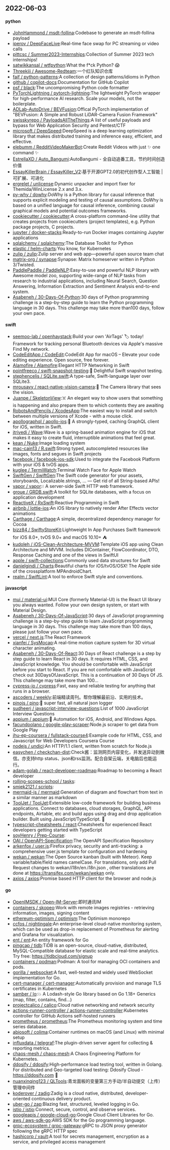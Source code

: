 ## 2022-06-03

#### python
* [JohnHammond / msdt-follina](https://github.com/JohnHammond/msdt-follina):Codebase to generate an msdt-follina payload
* [iperov / DeepFaceLive](https://github.com/iperov/DeepFaceLive):Real-time face swap for PC streaming or video calls
* [pittcsc / Summer2023-Internships](https://github.com/pittcsc/Summer2023-Internships):Collection of Summer 2023 tech internships!
* [satwikkansal / wtfpython](https://github.com/satwikkansal/wtfpython):What the f*ck Python?
😱
* [Threekiii / Awesome-Redteam](https://github.com/Threekiii/Awesome-Redteam):一个红队知识仓库
* [faif / python-patterns](https://github.com/faif/python-patterns):A collection of design patterns/idioms in Python
* [github / copilot-docs](https://github.com/github/copilot-docs):Documentation for GitHub Copilot
* [psf / black](https://github.com/psf/black):The uncompromising Python code formatter
* [PyTorchLightning / pytorch-lightning](https://github.com/PyTorchLightning/pytorch-lightning):The lightweight PyTorch wrapper for high-performance AI research. Scale your models, not the boilerplate.
* [ADLab-AutoDrive / BEVFusion](https://github.com/ADLab-AutoDrive/BEVFusion):Offical PyTorch implementation of "BEVFusion: A Simple and Robust LiDAR-Camera Fusion Framework"
* [swisskyrepo / PayloadsAllTheThings](https://github.com/swisskyrepo/PayloadsAllTheThings):A list of useful payloads and bypass for Web Application Security and Pentest/CTF
* [microsoft / DeepSpeed](https://github.com/microsoft/DeepSpeed):DeepSpeed is a deep learning optimization library that makes distributed training and inference easy, efficient, and effective.
* [elebumm / RedditVideoMakerBot](https://github.com/elebumm/RedditVideoMakerBot):Create Reddit Videos with just
✨
one command
✨
* [EstrellaXD / Auto_Bangumi](https://github.com/EstrellaXD/Auto_Bangumi):AutoBangumi - 全自动追番工具，节约时间创造价值
* [EssayKillerBrain / EssayKiller_V2](https://github.com/EssayKillerBrain/EssayKiller_V2):基于开源GPT2.0的初代创作型人工智能 | 可扩展、可进化
* [ergrelet / unlicense](https://github.com/ergrelet/unlicense):Dynamic unpacker and import fixer for Themida/WinLicense 2.x and 3.x.
* [py-why / dowhy](https://github.com/py-why/dowhy):DoWhy is a Python library for causal inference that supports explicit modeling and testing of causal assumptions. DoWhy is based on a unified language for causal inference, combining causal graphical models and potential outcomes frameworks.
* [cookiecutter / cookiecutter](https://github.com/cookiecutter/cookiecutter):A cross-platform command-line utility that creates projects from cookiecutters (project templates), e.g. Python package projects, C projects.
* [jupyter / docker-stacks](https://github.com/jupyter/docker-stacks):Ready-to-run Docker images containing Jupyter applications
* [sqlalchemy / sqlalchemy](https://github.com/sqlalchemy/sqlalchemy):The Database Toolkit for Python
* [elastic / helm-charts](https://github.com/elastic/helm-charts):You know, for Kubernetes
* [zulip / zulip](https://github.com/zulip/zulip):Zulip server and web app—powerful open source team chat
* [matrix-org / synapse](https://github.com/matrix-org/synapse):Synapse: Matrix homeserver written in Python 3/Twisted.
* [PaddlePaddle / PaddleNLP](https://github.com/PaddlePaddle/PaddleNLP):Easy-to-use and powerful NLP library with Awesome model zoo, supporting wide-range of NLP tasks from research to industrial applications, including Neural Search, Question Answering, Information Extraction and Sentiment Analysis end-to-end system.
* [Asabeneh / 30-Days-Of-Python](https://github.com/Asabeneh/30-Days-Of-Python):30 days of Python programming challenge is a step-by-step guide to learn the Python programming language in 30 days. This challenge may take more than100 days, follow your own pace.

#### swift
* [seemoo-lab / openhaystack](https://github.com/seemoo-lab/openhaystack):Build your own 'AirTags'
🏷
today! Framework for tracking personal Bluetooth devices via Apple's massive Find My network.
* [CodeEditApp / CodeEdit](https://github.com/CodeEditApp/CodeEdit):CodeEdit App for macOS – Elevate your code editing experience. Open source, free forever.
* [Alamofire / Alamofire](https://github.com/Alamofire/Alamofire):Elegant HTTP Networking in Swift
* [pointfreeco / swift-snapshot-testing](https://github.com/pointfreeco/swift-snapshot-testing):📸
Delightful Swift snapshot testing.
* [stephencelis / SQLite.swift](https://github.com/stephencelis/SQLite.swift):A type-safe, Swift-language layer over SQLite3.
* [mrousavy / react-native-vision-camera](https://github.com/mrousavy/react-native-vision-camera):📸
The Camera library that sees the vision.
* [Juanpe / SkeletonView](https://github.com/Juanpe/SkeletonView):☠️
An elegant way to show users that something is happening and also prepare them to which contents they are awaiting
* [RobotsAndPencils / XcodesApp](https://github.com/RobotsAndPencils/XcodesApp):The easiest way to install and switch between multiple versions of Xcode - with a mouse click.
* [apollographql / apollo-ios](https://github.com/apollographql/apollo-ios):📱
A strongly-typed, caching GraphQL client for iOS, written in Swift.
* [jtrivedi / Wave](https://github.com/jtrivedi/Wave):Wave is a spring-based animation engine for iOS that makes it easy to create fluid, interruptible animations that feel great.
* [kean / Nuke](https://github.com/kean/Nuke):Image loading system
* [mac-cain13 / R.swift](https://github.com/mac-cain13/R.swift):Strong typed, autocompleted resources like images, fonts and segues in Swift projects
* [facebook / facebook-ios-sdk](https://github.com/facebook/facebook-ios-sdk):Used to integrate the Facebook Platform with your iOS & tvOS apps.
* [kuglee / TermiWatch](https://github.com/kuglee/TermiWatch):Terminal Watch Face for Apple Watch
* [SwiftGen / SwiftGen](https://github.com/SwiftGen/SwiftGen):The Swift code generator for your assets, storyboards, Localizable.strings, … — Get rid of all String-based APIs!
* [vapor / vapor](https://github.com/vapor/vapor):💧
A server-side Swift HTTP web framework.
* [groue / GRDB.swift](https://github.com/groue/GRDB.swift):A toolkit for SQLite databases, with a focus on application development
* [ReactiveX / RxSwift](https://github.com/ReactiveX/RxSwift):Reactive Programming in Swift
* [airbnb / lottie-ios](https://github.com/airbnb/lottie-ios):An iOS library to natively render After Effects vector animations
* [Carthage / Carthage](https://github.com/Carthage/Carthage):A simple, decentralized dependency manager for Cocoa
* [bizz84 / SwiftyStoreKit](https://github.com/bizz84/SwiftyStoreKit):Lightweight In App Purchases Swift framework for iOS 8.0+, tvOS 9.0+ and macOS 10.10+
⛺
* [kudoleh / iOS-Clean-Architecture-MVVM](https://github.com/kudoleh/iOS-Clean-Architecture-MVVM):Template iOS app using Clean Architecture and MVVM. Includes DIContainer, FlowCoordinator, DTO, Response Caching and one of the views in SwiftUI
* [apple / swift-collections](https://github.com/apple/swift-collections):Commonly used data structures for Swift
* [danielgindi / Charts](https://github.com/danielgindi/Charts):Beautiful charts for iOS/tvOS/OSX! The Apple side of the crossplatform MPAndroidChart.
* [realm / SwiftLint](https://github.com/realm/SwiftLint):A tool to enforce Swift style and conventions.

#### javascript
* [mui / material-ui](https://github.com/mui/material-ui):MUI Core (formerly Material-UI) is the React UI library you always wanted. Follow your own design system, or start with Material Design.
* [Asabeneh / 30-Days-Of-JavaScript](https://github.com/Asabeneh/30-Days-Of-JavaScript):30 days of JavaScript programming challenge is a step-by-step guide to learn JavaScript programming language in 30 days. This challenge may take more than 100 days, please just follow your own pace.
* [vercel / next.js](https://github.com/vercel/next.js):The React Framework
* [xianfei / SysMocap](https://github.com/xianfei/SysMocap):A real-time motion capture system for 3D virtual character animating.
* [Asabeneh / 30-Days-Of-React](https://github.com/Asabeneh/30-Days-Of-React):30 Days of React challenge is a step by step guide to learn React in 30 days. It requires HTML, CSS, and JavaScript knowledge. You should be comfortable with JavaScript before you start to React. If you are not comfortable with JavaScript check out 30DaysOfJavaScript. This is a continuation of 30 Days Of JS. This challenge may take more than 100…
* [cypress-io / cypress](https://github.com/cypress-io/cypress):Fast, easy and reliable testing for anything that runs in a browser.
* [ascoders / weekly](https://github.com/ascoders/weekly):前端精读周刊。帮你理解最前沿、实用的技术。
* [pinojs / pino](https://github.com/pinojs/pino):🌲
super fast, all natural json logger
* [sudheerj / javascript-interview-questions](https://github.com/sudheerj/javascript-interview-questions):List of 1000 JavaScript Interview Questions
* [appium / appium](https://github.com/appium/appium):📱
Automation for iOS, Android, and Windows Apps.
* [facundoolano / google-play-scraper](https://github.com/facundoolano/google-play-scraper):Node.js scraper to get data from Google Play
* [jhu-ep-coursera / fullstack-course4](https://github.com/jhu-ep-coursera/fullstack-course4):Example code for HTML, CSS, and Javascript for Web Developers Coursera Course
* [nodejs / undici](https://github.com/nodejs/undici):An HTTP/1.1 client, written from scratch for Node.js
* [easychen / checkchan-dist](https://github.com/easychen/checkchan-dist):Check酱：监测网页内容变化，并发送异动到微信。亦支持http status、json和rss监测。配合自架云端，关电脑后也能运行。
* [adam-golab / react-developer-roadmap](https://github.com/adam-golab/react-developer-roadmap):Roadmap to becoming a React developer
* [rolling-scopes-school / tasks](https://github.com/rolling-scopes-school/tasks):
* [smiek2121 / scripts](https://github.com/smiek2121/scripts):
* [mermaid-js / mermaid](https://github.com/mermaid-js/mermaid):Generation of diagram and flowchart from text in a similar manner as markdown
* [ToolJet / ToolJet](https://github.com/ToolJet/ToolJet):Extensible low-code framework for building business applications. Connect to databases, cloud storages, GraphQL, API endpoints, Airtable, etc and build apps using drag and drop application builder. Built using JavaScript/TypeScript.
🚀
* [typescript-cheatsheets / react](https://github.com/typescript-cheatsheets/react):Cheatsheets for experienced React developers getting started with TypeScript
* [soyHenry / Prep-Course](https://github.com/soyHenry/Prep-Course):
* [OAI / OpenAPI-Specification](https://github.com/OAI/OpenAPI-Specification):The OpenAPI Specification Repository
* [arkenfox / user.js](https://github.com/arkenfox/user.js):Firefox privacy, security and anti-tracking: a comprehensive user.js template for configuration and hardening
* [wekan / wekan](https://github.com/wekan/wekan):The Open Source kanban (built with Meteor). Keep variable/table/field names camelCase. For translations, only add Pull Request changes to wekan/i18n/en.i18n.json , other translations are done at https://transifex.com/wekan/wekan only.
* [axios / axios](https://github.com/axios/axios):Promise based HTTP client for the browser and node.js

#### go
* [OpenIMSDK / Open-IM-Server](https://github.com/OpenIMSDK/Open-IM-Server):即时通讯IM
* [containers / skopeo](https://github.com/containers/skopeo):Work with remote images registries - retrieving information, images, signing content
* [ethereum-optimism / optimism](https://github.com/ethereum-optimism/optimism):The Optimism monorepo
* [ccfos / nightingale](https://github.com/ccfos/nightingale):An enterprise-level cloud-native monitoring system, which can be used as drop-in replacement of Prometheus for alerting and Grafana for visualization.
* [ent / ent](https://github.com/ent/ent):An entity framework for Go
* [pingcap / tidb](https://github.com/pingcap/tidb):TiDB is an open-source, cloud-native, distributed, MySQL-Compatible database for elastic scale and real-time analytics. Try free: https://tidbcloud.com/signup
* [containers / podman](https://github.com/containers/podman):Podman: A tool for managing OCI containers and pods.
* [gorilla / websocket](https://github.com/gorilla/websocket):A fast, well-tested and widely used WebSocket implementation for Go.
* [cert-manager / cert-manager](https://github.com/cert-manager/cert-manager):Automatically provision and manage TLS certificates in Kubernetes
* [samber / lo](https://github.com/samber/lo):💥
A Lodash-style Go library based on Go 1.18+ Generics (map, filter, contains, find...)
* [projectcalico / calico](https://github.com/projectcalico/calico):Cloud native networking and network security
* [actions-runner-controller / actions-runner-controller](https://github.com/actions-runner-controller/actions-runner-controller):Kubernetes controller for GitHub Actions self-hosted runners
* [prometheus / prometheus](https://github.com/prometheus/prometheus):The Prometheus monitoring system and time series database.
* [abiosoft / colima](https://github.com/abiosoft/colima):Container runtimes on macOS (and Linux) with minimal setup
* [influxdata / telegraf](https://github.com/influxdata/telegraf):The plugin-driven server agent for collecting & reporting metrics.
* [chaos-mesh / chaos-mesh](https://github.com/chaos-mesh/chaos-mesh):A Chaos Engineering Platform for Kubernetes.
* [ddosify / ddosify](https://github.com/ddosify/ddosify):High-performance load testing tool, written in Golang. For distributed and Geo-targeted load testing: Ddosify Cloud - https://ddosify.com
🚀
* [nuanxinqing123 / QLTools](https://github.com/nuanxinqing123/QLTools):青龙面板的变量第三方手动/半自动提交（上传）管理中间件
* [koderover / zadig](https://github.com/koderover/zadig):Zadig is a cloud native, distributed, developer-oriented continuous delivery product.
* [uber-go / zap](https://github.com/uber-go/zap):Blazing fast, structured, leveled logging in Go.
* [istio / istio](https://github.com/istio/istio):Connect, secure, control, and observe services.
* [googleapis / google-cloud-go](https://github.com/googleapis/google-cloud-go):Google Cloud Client Libraries for Go.
* [aws / aws-sdk-go](https://github.com/aws/aws-sdk-go):AWS SDK for the Go programming language.
* [grpc-ecosystem / grpc-gateway](https://github.com/grpc-ecosystem/grpc-gateway):gRPC to JSON proxy generator following the gRPC HTTP spec
* [hashicorp / vault](https://github.com/hashicorp/vault):A tool for secrets management, encryption as a service, and privileged access management
